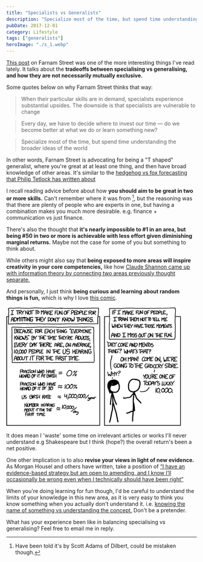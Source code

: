 ```yaml
---
title: "Specialists vs Generalists"
description: "Specialize most of the time, but spend time understanding the bigger picture"
pubDate: 2017-12-01
category: Lifestyle
tags: ["generalists"]
heroImage: "./s_1.webp"
---
```


[This post](https://www.farnamstreetblog.com/2017/11/generalized-specialist/ "FS blogpost") on Farnam Street was one of the more interesting things I've read lately. It talks about the **tradeoffs between specialising vs generalising, and how they are not necessarily mutually exclusive.** 

Some quotes below on why Farnam Street thinks that way: 

> When their particular skills are in demand, specialists experience substantial upsides. The downside is that specialists are vulnerable to change

> Every day, we have to decide where to invest our time — do we become better at what we do or learn something new?

> Specialize most of the time, but spend time understanding the broader ideas of the world

In other words, Farnam Street is advocating for being a "T shaped" generalist, where you're great at at least one thing, and then have broad knowledge of other areas. It's similar to the [hedgehog vs fox forecasting that Philip Tetlock has written about](https://www.leonlinsx.com/improve-forecasts-communists/ "forecast")

I recall reading advice before about how **you should aim to be great in two or more skills.** Can't remember where it was from [^1], but the reasoning was that there are plenty of people who are experts in one, but having a combination makes you much more desirable. e.g. finance + communication vs just finance. 

There's also the thought that **it's nearly impossible to #1 in an area, but being #50 in two or more is achievable with less effort given diminishing marginal returns.** Maybe not the case for some of you but something to think about.

While others might also say that **being exposed to more areas will inspire creativity in your core competencies,** like how [Claude Shannon came up with information theory by connecting two areas previously thought separate.](https://www.leonlinsx.com/who-is-claude-shannon/ "shannon")

And personally, I just think **being curious and learning about random things is fun,** which is why I love [this comic](https://xkcd.com/1053/ "xkcd comic"). 

![post](./s_1.webp)

It does mean I 'waste' some time on irrelevant articles or works I'll never understand e.g Shakespeare but I think (hope?) the overall return's been a net positive.

One other implication is to also **revise your views in light of new evidence.** As Morgan Housel and others have written, take a position of [“I have an evidence-based strategy but am open to amending, and I know I’ll occasionally be wrong even when I technically should have been right”](https://www.collaborativefund.com/blog/never-do-that-again/ "Morgan Housel on revising views")

When you're doing learning for fun though, I'd be careful to understand the limits of your knowledge in this new area, as it is very easy to think you know something when you actually don't understand it. i.e. [knowing the name of something vs understanding the concept.](https://www.farnamstreetblog.com/2015/01/richard-feynman-knowing-something/  "Feynman on knowing") Don't be a pretender. 

What has your experience been like in balancing specialising vs generalising? Feel free to email me in reply.


[^1]: Have been told it's by Scott Adams of Dilbert, could be mistaken though.
